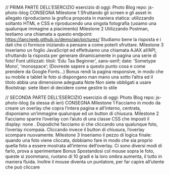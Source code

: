 // PRIMA PARTE DELL'ESERCIZIO
esercizio di oggi: Photo Blog
repo: js-photo-blog
CONSEGNA
Milestone 1
Sfruttando gli screen e gli asset in allegato riproduciamo la grafica proposta in maniera statica: utilizzando soltanto HTML e CSS e riproducendo una singola fotografia (usiamo una qualunque immagine a piacimento)
Milestone 2
Utilizzando Postman, testiamo una chiamata a questo endpoint:
https://lanciweb.github.io/demo/api/pictures/
Studiamo bene la risposta e i dati che ci fornisce iniziando a pensare a come poterli sfruttare.
Milestone 3
Inseriamo un foglio JavaScript ed effettuiamo una chiamata AJAX all’API, sfruttando la risposta per generare dinamicamente in pagina una serie di foto!
Font utilizzati:
titoli: ‘Edu Tas Beginner’, sans-serif;
date: ‘Sometype Mono’, ‘monospace’;
(Dovreste sapere a questo punto cosa e come prendere da Google Fonts…)
Bonus
rendi la pagina responsive, in modo che su mobile e tablet le foto si dispongano man mano una sotto l’altra ed il titolo abbia una dimensione adeguata
Note
Non siete obbligati a usare Bootstrap: siete liberi di decidere come gestire lo stile

// SECONDA PARTE DELL'ESERCIZIO 
esercizio di oggi: Photo Blog
repo: js-photo-blog (la stessa di ieri)
CONSEGNA
Milestone 1
Facciamo in modo da creare un overlay che copra l’intera pagina e all’interno, centrata, disponiamo un’immagine qualunque ed un button di chiusura.
Milestone 2
Facciamo sparire l’overlay con l’aiuto di una classe CSS che imposti il display: none .
Dopodiché facciamo sì che cliccando una qualunque foto, l’overlay ricompaia.
Cliccando invece il button di chiusura, l’overlay scompare nuovamente.
Milestone 3
Inseriamo il pezzo di logica finale: quando una foto viene cliccata, dobbiamo fare in modo che sia proprio quella foto a essere mostrata all’interno dell’overlay.
Ci sono diversi modi di farlo, prova a sperimentare
Bonus
Spostandosi col mouse sopra le foto, queste si zoommano, ruotano di 10 gradi e la loro ombra aumenta, il tutto in maniera fluida. Inoltre il mouse diventa un puntatore, per far capire all’utente che può cliccare
